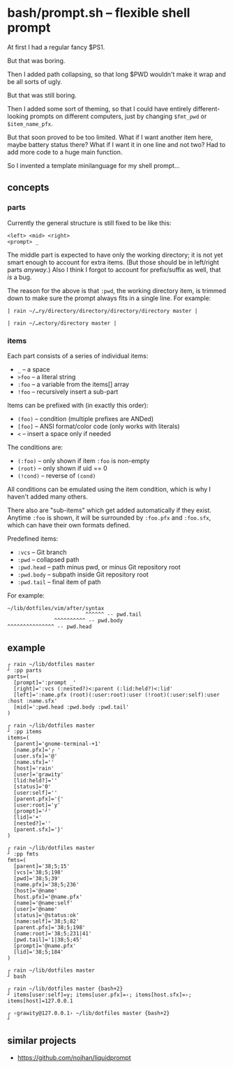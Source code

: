 # bash/prompt.sh – flexible shell prompt

At first I had a regular fancy $PS1.

But that was boring.

Then I added path collapsing, so that long $PWD wouldn't make it wrap and be all sorts of ugly.

But that was still boring.

Then I added some sort of theming, so that I could have entirely different-looking prompts on different computers, just by changing `$fmt_pwd` or `$item_name_pfx`.

But that soon proved to be too limited. What if I want another item here, maybe battery status there? What if I want it in one line and not two? Had to add more code to a huge main function.

So I invented a template minilanguage for my shell prompt...

## concepts

### parts

Currently the general structure is still fixed to be like this:

    <left> <mid> <right>
    <prompt> _

The middle part is expected to have only the working directory; it is not yet smart enough to account for extra items. (But those should be in left/right parts _anyway_.) Also I think I forgot to account for prefix/suffix as well, that _is_ a bug.

The reason for the above is that `:pwd`, the working directory item, is trimmed down to make sure the prompt always fits in a single line. For example:

    | rain ~/…ry/directory/directory/directory/directory master |

    | rain ~/…ectory/directory master |

### items

Each part consists of a series of individual items:

  * `_` – a space
  * `>foo` – a literal string
  * `:foo` – a variable from the items[] array
  * `!foo` – recursively insert a sub-part

Items can be prefixed with (in exactly this order):

  * `(foo)` – condition (multiple prefixes are ANDed)
  * `[foo]` – ANSI format/color code (only works with literals)
  * `<` – insert a space only if needed

The conditions are:

  * `(:foo)` – only shown if item `:foo` is non-empty
  * `(root)` – only shown if uid == 0
  * `(!cond)` – reverse of `(cond)`

All conditions can be emulated using the item condition, which is why I haven't added many others.

There also are "sub-items" which get added automatically if they exist. Anytime `:foo` is shown, it will be surrounded by `:foo.pfx` and `:foo.sfx`, which can have their own formats defined.

Predefined items:

  * `:vcs` – Git branch
  * `:pwd` – collapsed path
  * `:pwd.head` – path minus pwd, or minus Git repository root
  * `:pwd.body` – subpath inside Git repository root
  * `:pwd.tail` – final item of path

For example:

    ~/lib/dotfiles/vim/after/syntax
                             ^^^^^^ -- pwd.tail
                   ^^^^^^^^^^ -- pwd.body
    ^^^^^^^^^^^^^^^ -- pwd.head

## example

    ┌ rain ~/lib/dotfiles master 
    ┘ :pp parts
    parts=(
      [prompt]=':prompt _'
      [right]=':vcs (:nested?)<:parent (:lid:held?)<:lid'
      [left]=':name.pfx (root)(:user:root):user (!root)(:user:self):user :host :name.sfx'
      [mid]=':pwd.head :pwd.body :pwd.tail'
    )

    ┌ rain ~/lib/dotfiles master 
    ┘ :pp items
    items=(
      [parent]='gnome-terminal-+1'
      [name.pfx]='┌ '
      [user.sfx]='@'
      [name.sfx]=''
      [host]='rain'
      [user]='grawity'
      [lid:held?]=''
      [status]='0'
      [user:self]=''
      [parent.pfx]='{'
      [user:root]='y'
      [prompt]='┘'
      [lid]='☀'
      [nested?]=''
      [parent.sfx]='}'
    )

    ┌ rain ~/lib/dotfiles master 
    ┘ :pp fmts
    fmts=(
      [parent]='38;5;15'
      [vcs]='38;5;198'
      [pwd]='38;5;39'
      [name.pfx]='38;5;236'
      [host]='@name'
      [host.pfx]='@name.pfx'
      [name]='@name:self'
      [user]='@name'
      [status]='@status:ok'
      [name:self]='38;5;82'
      [parent.pfx]='38;5;198'
      [name:root]='38;5;231|41'
      [pwd.tail]='1|38;5;45'
      [prompt]='@name.pfx'
      [lid]='38;5;184'
    )

    ┌ rain ~/lib/dotfiles master
    ┘ bash

    ┌ rain ~/lib/dotfiles master {bash+2} 
    ┘ items[user:self]=y; items[user.pfx]=‹; items[host.sfx]=›; items[host]=127.0.0.1

    ┌ ‹grawity@127.0.0.1› ~/lib/dotfiles master {bash+2}
    ┘ 

## similar projects

  * https://github.com/nojhan/liquidprompt
